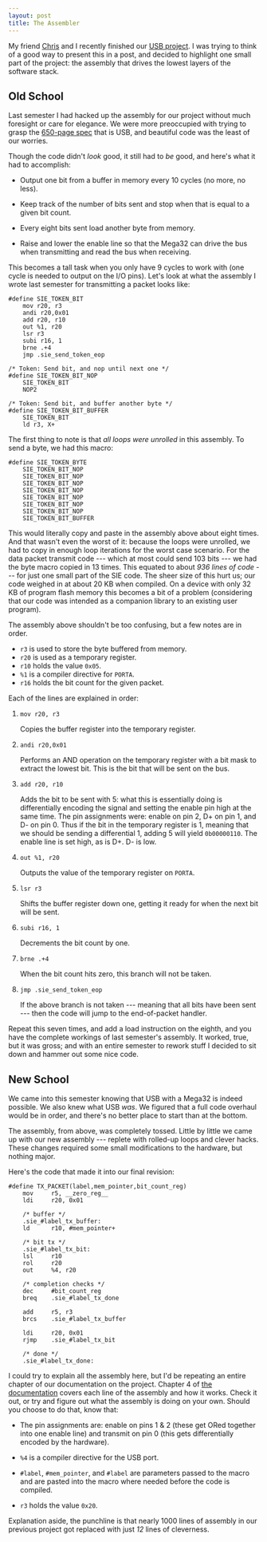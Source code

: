 ```yaml
---
layout: post
title: The Assembler
---
```


My friend [Chris] and I recently finished our [USB project][476]. I
was trying to think of a good way to present this in a post, and
decided to highlight one small part of the project: the assembly that
drives the lowest layers of the software stack.

Old School
----------

Last semester I had hacked up the assembly for our project without
much foresight or care for elegance. We were more preoccupied with
trying to grasp the [650-page spec][usb] that is USB, and beautiful
code was the least of our worries.

Though the code didn't *look* good, it still had to *be* good, and
here's what it had to accomplish:

- Output one bit from a buffer in memory every 10 cycles (no more, no
  less).

- Keep track of the number of bits sent and stop when that is equal to
  a given bit count.

- Every eight bits sent load another byte from memory.

- Raise and lower the enable line so that the Mega32 can drive the bus
  when transmitting and read the bus when receiving.

This becomes a tall task when you only have 9 cycles to work with (one
cycle is needed to output on the I/O pins). Let's look at what the
assembly I wrote last semester for transmitting a packet looks like:

    #define SIE_TOKEN_BIT
        mov r20, r3
        andi r20,0x01
        add r20, r10
        out %1, r20
        lsr r3
        subi r16, 1
        brne .+4
        jmp .sie_send_token_eop
    
    /* Token: Send bit, and nop until next one */
    #define SIE_TOKEN_BIT_NOP
        SIE_TOKEN_BIT
        NOP2
    
    /* Token: Send bit, and buffer another byte */
    #define SIE_TOKEN_BIT_BUFFER
        SIE_TOKEN_BIT
        ld r3, X+

The first thing to note is that *all loops were unrolled* in this
assembly. To send a byte, we had this macro:

    #define SIE_TOKEN_BYTE
        SIE_TOKEN_BIT_NOP
        SIE_TOKEN_BIT_NOP
        SIE_TOKEN_BIT_NOP
        SIE_TOKEN_BIT_NOP
        SIE_TOKEN_BIT_NOP
        SIE_TOKEN_BIT_NOP
        SIE_TOKEN_BIT_NOP
        SIE_TOKEN_BIT_BUFFER

This would literally copy and paste in the assembly above about eight
times. And that wasn't even the worst of it: because the loops were
unrolled, we had to copy in enough loop iterations for the worst case
scenario. For the data packet transmit code --- which at most could
send 103 bits --- we had the byte macro copied in 13 times. This
equated to about *936 lines of code* --- for just one small part of
the SIE code. The sheer size of this hurt us; our code weighed in at
about 20 KB when compiled. On a device with only 32 KB of program
flash memory this becomes a bit of a problem (considering that our
code was intended as a companion library to an existing user program).

The assembly above shouldn't be too confusing, but a few notes are in
order.

- `r3` is used to store the byte buffered from memory.
- `r20` is used as a temporary register.
- `r10` holds the value `0x05`.
- `%1` is a compiler directive for `PORTA`.
- `r16` holds the bit count for the given packet.

Each of the lines are explained in order:

1. `mov r20, r3`

   Copies the buffer register into the temporary register.

2. `andi r20,0x01`

   Performs an AND operation on the temporary register with a bit mask
   to extract the lowest bit. This is the bit that will be sent on the
   bus.

3. `add r20, r10`

   Adds the bit to be sent with 5: what this is essentially doing is
   differentially encoding the signal and setting the enable pin high
   at the same time. The pin assignments were: enable on pin 2, D+ on
   pin 1, and D- on pin 0. Thus if the bit in the temporary register
   is 1, meaning that we should be sending a differential 1, adding 5
   will yield `0b00000110`. The enable line is set high, as is D+. D-
   is low.

4. `out %1, r20`

   Outputs the value of the temporary register on `PORTA`.

5. `lsr r3`

   Shifts the buffer register down one, getting it ready for when the
   next bit will be sent.

6. `subi r16, 1`

   Decrements the bit count by one.

7. `brne .+4`

   When the bit count hits zero, this branch will not be taken.

8. `jmp .sie_send_token_eop`

   If the above branch is not taken --- meaning that all bits have
   been sent --- then the code will jump to the end-of-packet handler.

Repeat this seven times, and add a load instruction on the eighth, and
you have the complete workings of last semester's assembly. It worked,
true, but it was gross; and with an entire semester to rework stuff I
decided to sit down and hammer out some nice code.

New School
----------

We came into this semester knowing that USB with a Mega32 is indeed
possible.  We also knew what USB *was*. We figured that a full code
overhaul would be in order, and there's no better place to start than
at the bottom.

The assembly, from above, was completely tossed. Little by little we
came up with our new assembly --- replete with rolled-up loops and
clever hacks.  These changes required some small modifications to the
hardware, but nothing major.

Here's the code that made it into our final revision:

    #define TX_PACKET(label,mem_pointer,bit_count_reg)
        mov     r5, __zero_reg__
        ldi     r20, 0x01
    
        /* buffer */
        .sie_#label_tx_buffer:
        ld      r10, #mem_pointer+
    
        /* bit tx */
        .sie_#label_tx_bit:
        lsl     r10
        rol     r20
        out     %4, r20
    
        /* completion checks */
        dec     #bit_count_reg
        breq    .sie_#label_tx_done
    
        add     r5, r3
        brcs    .sie_#label_tx_buffer
    
        ldi     r20, 0x01
        rjmp    .sie_#label_tx_bit
    
        /* done */
        .sie_#label_tx_done:

I could try to explain all the assembly here, but I'd be repeating an
entire chapter of our documentation on the project. Chapter 4 of [the
documentation][1] covers each line of the assembly and how it
works. Check it out, or try and figure out what the assembly is doing
on your own. Should you choose to do that, know that:

- The pin assignments are: enable on pins 1 & 2 (these get ORed
  together into one enable line) and transmit on pin 0 (this gets
  differentially encoded by the hardware).

- `%4` is a compiler directive for the USB port.

- `#label`, `#mem_pointer`, and `#label` are parameters passed to the
  macro and are pasted into the macro where needed before the code is
  compiled.

- `r3` holds the value `0x20`.

Explanation aside, the punchline is that nearly 1000 lines of assembly
in our previous project got replaced with just *12* lines of
cleverness.

[1]: http://aneviltrend.com/images/usb_documentation.pdf
[Chris]: http://cdleary.blogspot.com
[476]: http://instruct1.cit.cornell.edu/courses/ee476/FinalProjects/s2007/blh36_cdl28_dct23/blh36_cdl28_dct23/index.html
[usb]: http://www.usb.org/developers/docs
